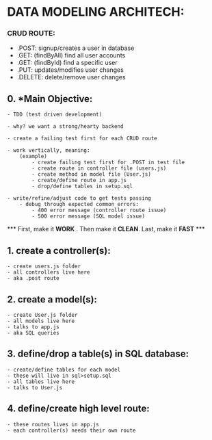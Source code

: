 # DATA MODELING ARCHITECH:

### CRUD ROUTE:
- .POST: signup/creates a user in database
- .GET: (findByAll) find all user accounts
- .GET: (findById) find a specific user
- .PUT: updates/modifies user changes
- .DELETE: delete/remove user changes

## 0. *Main Objective: 
    - TDD (test driven development)

    - why? we want a strong/hearty backend

    - create a failing test first for each CRUD route

    - work vertically, meaning:
        (example)
            - create failing test first for .POST in test file
            - create route in controller file (users.js)
            - create method in model file (User.js)
            - create/define route in app.js
            - drop/define tables in setup.sql

    - write/refine/adjust code to get tests passing
        - debug through expected common errors:
            - 400 error message (controller route issue)
            - 500 error message (SQL model issue)

*** First, make it **WORK** . Then make it **CLEAN**. Last, make it **FAST** ***

## 1. create a controller(s):
    - create users.js folder
    - all controllers live here
    - aka .post route

## 2. create a model(s):
    - create User.js folder
    - all models live here
    - talks to app.js 
    - aka SQL queries

## 3. define/drop a table(s) in SQL database:
    - create/define tables for each model
    - these will live in sql>setup.sql
    - all tables live here
    - talks to User.js

## 4. define/create high level route:
    - these routes lives in app.js
    - each controller(s) needs their own route

